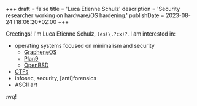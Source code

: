 +++
draft = false
title = 'Luca Etienne Schulz'
description = 'Security researcher working on hardware/OS hardening.'
publishDate = 2023-08-24T18:06:20+02:00
+++

Greetings! I'm Luca Etienne Schulz, `les(\.?cx)?`. I am interested in:

* operating systems focused on minimalism and security
  * [GrapheneOS](https://grapheneos.org)
  * [Plan9](https://en.wikipedia.org/wiki/Plan_9_from_Bell_Labs)
  * [OpenBSD](https://www.openbsd.org)
* [CTFs](https://ctf101.org)
* infosec, security, \[anti]forensics
* ASCII art

:wq!